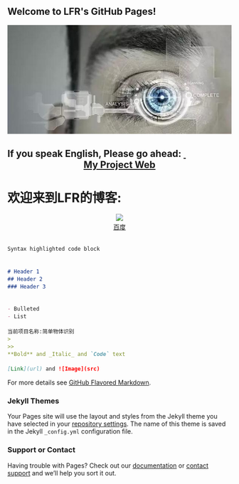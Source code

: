 ## Welcome to LFR's GitHub Pages!
![](https://github.com/HackerLFR/Machine-Visual/raw/master/2015031561739629.gif)
## If you speak English, Please go ahead:    <a href="https://github.com/HackerLFR/Machine-Visual">  <center>My Project Web</center></a>

# 欢迎来到LFR的博客:


<center> <img src="http://www.baidu.com/img/bdlogo.gif"> </center>
<a href="http://www.baidu.com"><center>百度</center></a>


```markdown

Syntax highlighted code block


# Header 1
## Header 2
### Header 3


- Bulleted
- List

当前项目名称:简单物体识别
>
>>
**Bold** and _Italic_ and `Code` text

[Link](url) and ![Image](src)
```


For more details see [GitHub Flavored Markdown](https://guides.github.com/features/mastering-markdown/).

### Jekyll Themes

Your Pages site will use the layout and styles from the Jekyll theme you have selected in your [repository settings](https://github.com/HackerLFR/Machine-Visual/settings). The name of this theme is saved in the Jekyll `_config.yml` configuration file.

### Support or Contact

Having trouble with Pages? Check out our [documentation](https://help.github.com/categories/github-pages-basics/) or [contact support](https://github.com/contact) and we’ll help you sort it out.

